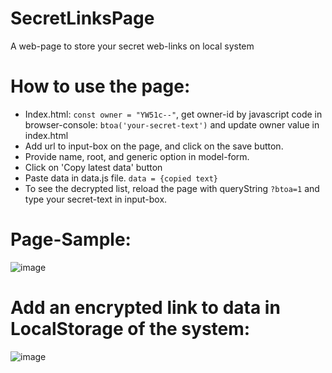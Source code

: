 # SecretLinksPage
A web-page to store your secret web-links on local system

# How to use the page:
- Index.html: `const owner = "YW51c--"`, get owner-id by javascript code in browser-console: `btoa('your-secret-text')`  and update owner value in index.html
- Add url to input-box on the page, and click on the save button.
- Provide name, root, and generic option in model-form.
- Click on 'Copy latest data' button
- Paste data in data.js file. `data = {copied text}`
- To see the decrypted list, reload the page with queryString `?btoa=1` and type your secret-text in input-box.

# Page-Sample:

![image](https://github.com/onu-khatri/SecretLinksPage/assets/85816412/fd440497-bb2e-45f3-999d-e83d76b993a7)

# Add an encrypted link to data in LocalStorage of the system:

![image](https://github.com/onu-khatri/SecretLinksPage/assets/85816412/ab697b6a-9446-47b6-9912-952efdebee22)

